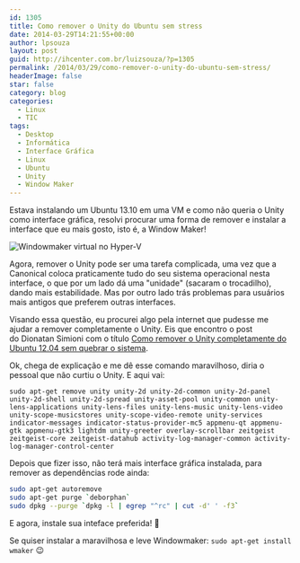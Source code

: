 ```yaml
---
id: 1305
title: Como remover o Unity do Ubuntu sem stress
date: 2014-03-29T14:21:55+00:00
author: lpsouza
layout: post
guid: http://ihcenter.com.br/luizsouza/?p=1305
permalink: /2014/03/29/como-remover-o-unity-do-ubuntu-sem-stress/
headerImage: false
star: false
category: blog
categories:
  - Linux
  - TIC
tags:
  - Desktop
  - Informática
  - Interface Gráfica
  - Linux
  - Ubuntu
  - Unity
  - Window Maker
---
```

Estava instalando um Ubuntu 13.10 em uma VM e como não queria o Unity como interface gráfica, resolvi procurar uma forma de remover e instalar a interface que eu mais gosto, isto é, a Window Maker!

![Windowmaker virtual no Hyper-V](https://luizsouza.com.br/wp-content/uploads/2014/03/windowmaker.png)

Agora, remover o Unity pode ser uma tarefa complicada, uma vez que a Canonical coloca praticamente tudo do seu sistema operacional nesta interface, o que por um lado dá uma "unidade" (sacaram o trocadilho), dando mais estabilidade. Mas por outro lado trás problemas para usuários mais antigos que preferem outras interfaces.

Visando essa questão, eu procurei algo pela internet que pudesse me ajudar a remover completamente o Unity. Eis que encontro o post do Dionatan Simioni com o título [Como remover o Unity completamente do Ubuntu 12.04 sem quebrar o sistema](http://www.diolinux.com.br/2013/04/omo-remover-o-unity-completamente-do-ubuntu-sem-quebrar-o-sistema.html "Como remover o Unity completamente do Ubuntu 12.04 sem quebrar o sistema").

Ok, chega de explicação e me dê esse comando maravilhoso, diria o pessoal que não curtiu o Unity. E aqui vai:

`sudo apt-get remove unity unity-2d unity-2d-common unity-2d-panel unity-2d-shell unity-2d-spread unity-asset-pool unity-common unity-lens-applications unity-lens-files unity-lens-music unity-lens-video unity-scope-musicstores unity-scope-video-remote unity-services indicator-messages indicator-status-provider-mc5 appmenu-qt appmenu-gtk appmenu-gtk3 lightdm unity-greeter overlay-scrollbar zeitgeist zeitgeist-core zeitgeist-datahub activity-log-manager-common activity-log-manager-control-center`

Depois que fizer isso, não terá mais interface gráfica instalada, para remover as dependências rode ainda:

```sh
sudo apt-get autoremove
sudo apt-get purge `deborphan`
sudo dpkg --purge `dpkg -l | egrep "^rc" | cut -d' ' -f3`
```

E agora, instale sua inteface preferida! 🙂

Se quiser instalar a maravilhosa e leve Windowmaker: `sudo apt-get install wmaker` 😉
